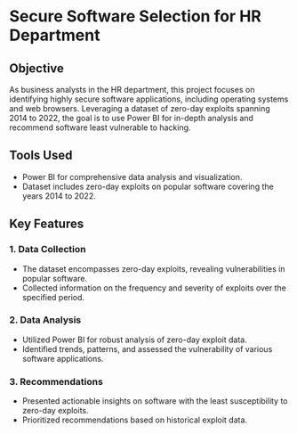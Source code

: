
# Secure Software Selection for HR Department

## Objective
As business analysts in the HR department, this project focuses on identifying highly secure software applications, including operating systems and web browsers. Leveraging a dataset of zero-day exploits spanning 2014 to 2022, the goal is to use Power BI for in-depth analysis and recommend software least vulnerable to hacking.

## Tools Used
- Power BI for comprehensive data analysis and visualization.
- Dataset includes zero-day exploits on popular software covering the years 2014 to 2022.

## Key Features
### 1. Data Collection
- The dataset encompasses zero-day exploits, revealing vulnerabilities in popular software.
- Collected information on the frequency and severity of exploits over the specified period.

### 2. Data Analysis
- Utilized Power BI for robust analysis of zero-day exploit data.
- Identified trends, patterns, and assessed the vulnerability of various software applications.

### 3. Recommendations
- Presented actionable insights on software with the least susceptibility to zero-day exploits.
- Prioritized recommendations based on historical exploit data.
